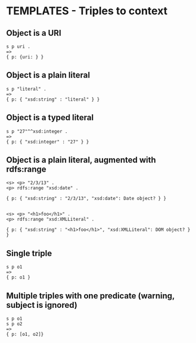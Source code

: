 TEMPLATES - Triples to context
==============================

Object is a URI
---------------
	s p uri .  
	=>
	{ p: {uri: } }


Object is a plain literal
-------------------------
	s p "literal" . 
	=>
	{ p: { "xsd:string" : "literal" } }

Object is a typed literal
-------------------------
	s p "27"^^xsd:integer . 
	=>
	{ p: { "xsd:integer" : "27" } }


Object is a plain literal, augmented with rdfs:range
----------------------------------------------------

	<s> <p> "2/3/13" .
	<p> rdfs:range "xsd:date" .

	{ p: { "xsd:string" : "2/3/13", "xsd:date": Date object? } }


	<s> <p> "<h1>foo</h1>" .
	<p> rdfs:range "xsd:XMLLiteral" .

	{ p: { "xsd:string" : "<h1>foo</h1>", "xsd:XMLLiteral": DOM object? } }

Single triple
-------------

	s p o1
	=>
	{ p: o1 }


Multiple triples with one predicate (warning, subject is ignored)
-----------------------------------------------------------------

	s p o1
	s p o2
	=>
	{ p: [o1, o2]}
